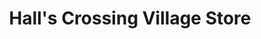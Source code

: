 ---
title: "Hall's Crossing Village Store"
url: /lake-powell/halls-crossing-village-store/
shop: Lebensmittel
---